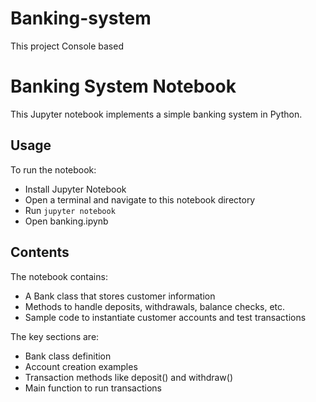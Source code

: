 # Banking-system
This project Console based 
# Banking System Notebook

This Jupyter notebook implements a simple banking system in Python.

## Usage

To run the notebook:

- Install Jupyter Notebook
- Open a terminal and navigate to this notebook directory 
- Run `jupyter notebook`
- Open banking.ipynb

## Contents

The notebook contains:

- A Bank class that stores customer information 
- Methods to handle deposits, withdrawals, balance checks, etc.
- Sample code to instantiate customer accounts and test transactions

The key sections are:

- Bank class definition
- Account creation examples
- Transaction methods like deposit() and withdraw()
- Main function to run transactions
